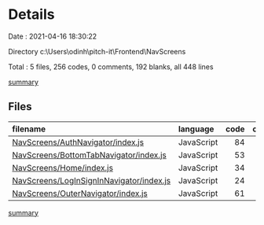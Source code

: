 # Details

Date : 2021-04-16 18:30:22

Directory c:\Users\odinh\pitch-it\Frontend\NavScreens

Total : 5 files,  256 codes, 0 comments, 192 blanks, all 448 lines

[summary](results.md)

## Files
| filename | language | code | comment | blank | total |
| :--- | :--- | ---: | ---: | ---: | ---: |
| [NavScreens/AuthNavigator/index.js](/NavScreens/AuthNavigator/index.js) | JavaScript | 84 | 0 | 58 | 142 |
| [NavScreens/BottomTabNavigator/index.js](/NavScreens/BottomTabNavigator/index.js) | JavaScript | 53 | 0 | 40 | 93 |
| [NavScreens/Home/index.js](/NavScreens/Home/index.js) | JavaScript | 34 | 0 | 29 | 63 |
| [NavScreens/LogInSignInNavigator/index.js](/NavScreens/LogInSignInNavigator/index.js) | JavaScript | 24 | 0 | 24 | 48 |
| [NavScreens/OuterNavigator/index.js](/NavScreens/OuterNavigator/index.js) | JavaScript | 61 | 0 | 41 | 102 |

[summary](results.md)